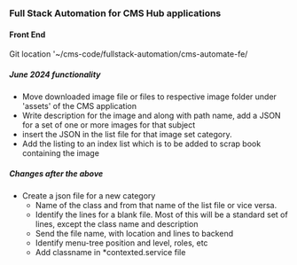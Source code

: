### Full Stack Automation for CMS Hub applications
#### Front End
Git location '~/cms-code/fullstack-automation/cms-automate-fe/
##### June 2024 functionality
- Move downloaded image file or files to respective image folder under 'assets' of the CMS application
- Write description for the image and along with path name, add a JSON for a set of one or more images for that subject
- insert the JSON in the list file for that image set category.
- Add the listing to an index list which is to be added to scrap book containing the image

##### Changes after the above
- Create a json file for a new category
    - Name of the class and from that name of the list file or vice versa.
    - Identify the lines for a blank file. Most of this will be a standard set of lines, except the class name and description
    - Send the file name, with location and lines to backend
    - Identify menu-tree position and level, roles, etc
    - Add classname in *contexted.service file